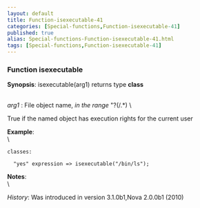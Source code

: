 ```yaml
---
layout: default
title: Function-isexecutable-41
categories: [Special-functions,Function-isexecutable-41]
published: true
alias: Special-functions-Function-isexecutable-41.html
tags: [Special-functions,Function-isexecutable-41]
---
```


### Function isexecutable

**Synopsis**: isexecutable(arg1) returns type **class**

\
 *arg1* : File object name, *in the range* "?(/.\*) \

True if the named object has execution rights for the current user

**Example**:\
 \

~~~~ {.verbatim}
classes:

  "yes" expression => isexecutable("/bin/ls");
~~~~

**Notes**:\
 \

*History*: Was introduced in version 3.1.0b1,Nova 2.0.0b1 (2010)
